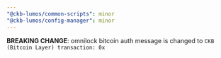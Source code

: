 ```yaml
---
"@ckb-lumos/common-scripts": minor
"@ckb-lumos/config-manager": minor
---
```


**BREAKING CHANGE**: omnilock bitcoin auth message is changed to `CKB (Bitcoin Layer) transaction: 0x`
